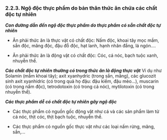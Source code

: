 ### 2.2.3. Ngộ độc thực phẩm do bản thân thức ăn chứa các chất độc tự nhiên

***Con đường dẫn đến ngộ độc thực phẩm do thực phẩm có sẵn chất độc tự nhiên*** 

- Ăn phải thức ăn là thực vật có chất độc: Nấm độc, khoai tây mọc mầm, sắn độc, măng độc, đậu đỗ độc, hạt lanh, hạnh nhân đắng, lá ngón....

- Ăn phải thức ăn là động vật có chất độc: Cóc, cá nóc, bạch tuộc xanh, nhuyễn thể.

***Các chất độc tự nhiên thường có trong thức ăn là động thực vật*** 
Ví dụ như Solamin (mầm khoai tây); axit xyanhydric (trong sắn, măng), các glucozit sinh axit xyanhidric (có trong quả họ đậu: đậu kiếm, đậu mèo...), muscarin (có trong nấm độc), tetrodotoxin (có trong cá nóc), mytilotoxin (có trong nhuyễn thể).

***Các thực phẩm dễ có chất độc tự nhiên gây ngộ độc*** 

- Các thực phẩm có nguồn gốc động vật như cá và các sản phẩm làm từ cá nóc, thịt cóc, thịt bạch tuộc, nhuyễn thể.

- Các thực phẩm có nguồn gốc thực vật như các loại nấm rừng, măng, sắn,...